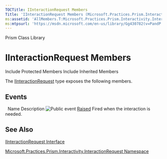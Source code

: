 ```yaml
---
TOCTitle: IInteractionRequest Members
Title: 'IInteractionRequest Members (Microsoft.Practices.Prism.Interactivity.InteractionRequest)'
ms:assetid: 'AllMembers.T:Microsoft.Practices.Prism.Interactivity.InteractionRequest.IInteractionRequest'
ms:mtpsurl: 'https://msdn.microsoft.com/en-us/library/Gg430782(v=PandP.50)'
---
```


Prism Class Library

IInteractionRequest Members
===========================

Include Protected Members
Include Inherited Members

The [IInteractionRequest](https://msdn.microsoft.com/t:microsoft.practices.prism.interactivity.interactionrequest.iinteractionrequest) type exposes the following members.

Events
------

<span id="eventTableToggle"></span>
 
Name
Description
![](https://msdn.microsoft.com/en-us/Gg430782.pubevent(en-us,PandP.50).gif "Public event")
[Raised](https://msdn.microsoft.com/e:microsoft.practices.prism.interactivity.interactionrequest.iinteractionrequest.raised)
Fired when the interaction is needed.

See Also
--------

<span id="seeAlsoToggle"></span>
[IInteractionRequest Interface](https://msdn.microsoft.com/t:microsoft.practices.prism.interactivity.interactionrequest.iinteractionrequest)

[Microsoft.Practices.Prism.Interactivity.InteractionRequest Namespace](https://msdn.microsoft.com/n:microsoft.practices.prism.interactivity.interactionrequest)
